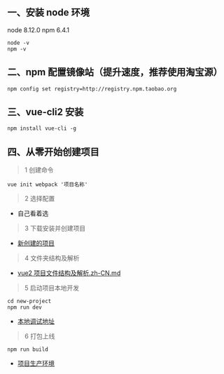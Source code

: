 ## 一、安装 node 环境

node 8.12.0
npm 6.4.1

```
node -v
npm -v
```

## 二、npm 配置镜像站（提升速度，推荐使用淘宝源）

```
npm config set registry=http://registry.npm.taobao.org
```

## 三、vue-cli2 安装

```
npm install vue-cli -g
```

## 四、从零开始创建项目

> 1 创建命令

```
vue init webpack '项目名称'
```

> 2 选择配置

- 自己看着选

> 3 下载安装并创建项目

- [新创建的项目](./new-project/src/App.vue)

> 4 文件夹结构及解析

- [vue2 项目文件结构及解析.zh-CN.md](./vue2项目文件结构及解析.zh-CN.md)

> 5 启动项目本地开发

```
cd new-project
npm run dev
```

- [本地调试地址](http://localhost:8080)

> 6 打包上线

```
npm run build
```

- [项目生产环境](./new-project/dist/index.html)
